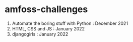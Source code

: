 # amfoss-challenges

1. Automate the boring stuff with Python : December 2021
2. HTML, CSS and JS : January 2022
3. djangogirls : January 2022
